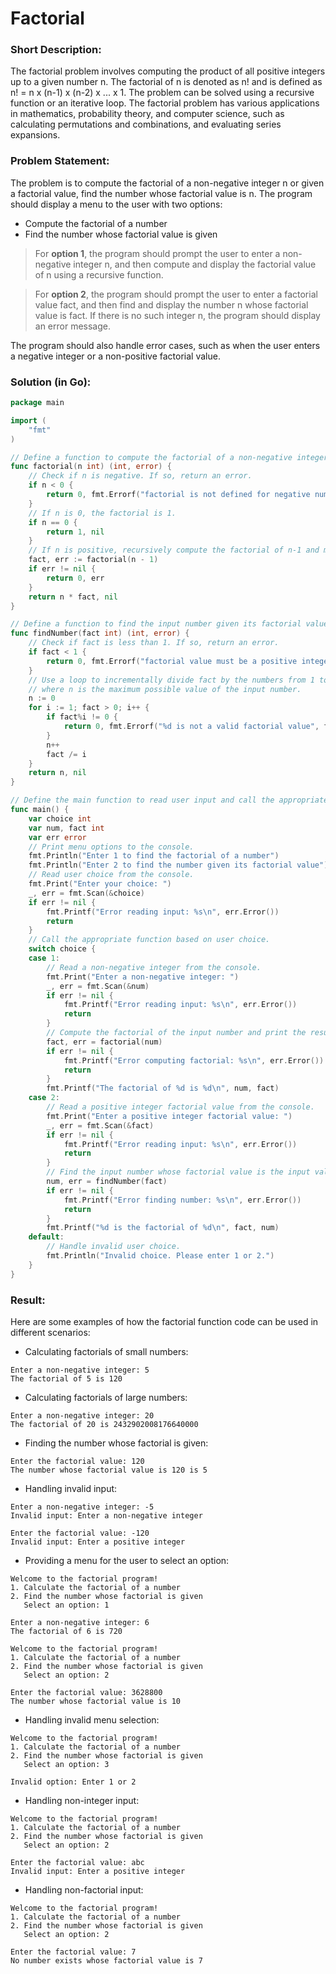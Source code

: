 # Factorial

### Short Description:

The factorial problem involves computing the product of all positive integers up to a given number n. The factorial of n
is denoted as n! and is defined as n! = n x (n-1) x (n-2) x ... x 1. The problem can be solved using a recursive
function or an iterative loop. The factorial problem has various applications in mathematics, probability theory, and
computer science, such as calculating permutations and combinations, and evaluating series expansions.

### Problem Statement:

The problem is to compute the factorial of a non-negative integer n or given a factorial value, find the number whose
factorial value is n. The program should display a menu to the user with two options:

- Compute the factorial of a number
- Find the number whose factorial value is given

> For **option 1**, the program should prompt the user to enter a non-negative integer n, and then compute and display the
factorial value of n using a recursive function.

> For **option 2**, the program should prompt the user to enter a factorial value fact, and then find and display the number n
whose factorial value is fact. If there is no such integer n, the program should display an error message.

The program should also handle error cases, such as when the user enters a negative integer or a non-positive factorial
value.

### Solution (in Go):

```go
package main

import (
	"fmt"
)

// Define a function to compute the factorial of a non-negative integer n.
func factorial(n int) (int, error) {
	// Check if n is negative. If so, return an error.
	if n < 0 {
		return 0, fmt.Errorf("factorial is not defined for negative numbers")
	}
	// If n is 0, the factorial is 1.
	if n == 0 {
		return 1, nil
	}
	// If n is positive, recursively compute the factorial of n-1 and multiply by n.
	fact, err := factorial(n - 1)
	if err != nil {
		return 0, err
	}
	return n * fact, nil
}

// Define a function to find the input number given its factorial value.
func findNumber(fact int) (int, error) {
	// Check if fact is less than 1. If so, return an error.
	if fact < 1 {
		return 0, fmt.Errorf("factorial value must be a positive integer")
	}
	// Use a loop to incrementally divide fact by the numbers from 1 to n,
	// where n is the maximum possible value of the input number.
	n := 0
	for i := 1; fact > 0; i++ {
		if fact%i != 0 {
			return 0, fmt.Errorf("%d is not a valid factorial value", fact)
		}
		n++
		fact /= i
	}
	return n, nil
}

// Define the main function to read user input and call the appropriate function.
func main() {
	var choice int
	var num, fact int
	var err error
	// Print menu options to the console.
	fmt.Println("Enter 1 to find the factorial of a number")
	fmt.Println("Enter 2 to find the number given its factorial value")
	// Read user choice from the console.
	fmt.Print("Enter your choice: ")
	_, err = fmt.Scan(&choice)
	if err != nil {
		fmt.Printf("Error reading input: %s\n", err.Error())
		return
	}
	// Call the appropriate function based on user choice.
	switch choice {
	case 1:
		// Read a non-negative integer from the console.
		fmt.Print("Enter a non-negative integer: ")
		_, err = fmt.Scan(&num)
		if err != nil {
			fmt.Printf("Error reading input: %s\n", err.Error())
			return
		}
		// Compute the factorial of the input number and print the result.
		fact, err = factorial(num)
		if err != nil {
			fmt.Printf("Error computing factorial: %s\n", err.Error())
			return
		}
		fmt.Printf("The factorial of %d is %d\n", num, fact)
	case 2:
		// Read a positive integer factorial value from the console.
		fmt.Print("Enter a positive integer factorial value: ")
		_, err = fmt.Scan(&fact)
		if err != nil {
			fmt.Printf("Error reading input: %s\n", err.Error())
			return
		}
		// Find the input number whose factorial value is the input value and print the result.
		num, err = findNumber(fact)
		if err != nil {
			fmt.Printf("Error finding number: %s\n", err.Error())
			return
		}
		fmt.Printf("%d is the factorial of %d\n", fact, num)
	default:
		// Handle invalid user choice.
		fmt.Println("Invalid choice. Please enter 1 or 2.")
	}
}
```

### Result:

Here are some examples of how the factorial function code can be used in different scenarios:

- Calculating factorials of small numbers:

```
Enter a non-negative integer: 5
The factorial of 5 is 120
```

- Calculating factorials of large numbers:

```
Enter a non-negative integer: 20
The factorial of 20 is 2432902008176640000
```

- Finding the number whose factorial is given:

```
Enter the factorial value: 120
The number whose factorial value is 120 is 5
```

- Handling invalid input:

```
Enter a non-negative integer: -5
Invalid input: Enter a non-negative integer

Enter the factorial value: -120
Invalid input: Enter a positive integer
```

- Providing a menu for the user to select an option:

```
Welcome to the factorial program!
1. Calculate the factorial of a number
2. Find the number whose factorial is given
   Select an option: 1

Enter a non-negative integer: 6
The factorial of 6 is 720

Welcome to the factorial program!
1. Calculate the factorial of a number
2. Find the number whose factorial is given
   Select an option: 2

Enter the factorial value: 3628800
The number whose factorial value is 10
```

- Handling invalid menu selection:

```
Welcome to the factorial program!
1. Calculate the factorial of a number
2. Find the number whose factorial is given
   Select an option: 3
   
Invalid option: Enter 1 or 2
```

- Handling non-integer input:

```
Welcome to the factorial program!
1. Calculate the factorial of a number
2. Find the number whose factorial is given
   Select an option: 2

Enter the factorial value: abc
Invalid input: Enter a positive integer
```
- Handling non-factorial input:

```
Welcome to the factorial program!
1. Calculate the factorial of a number
2. Find the number whose factorial is given
   Select an option: 2

Enter the factorial value: 7
No number exists whose factorial value is 7
```